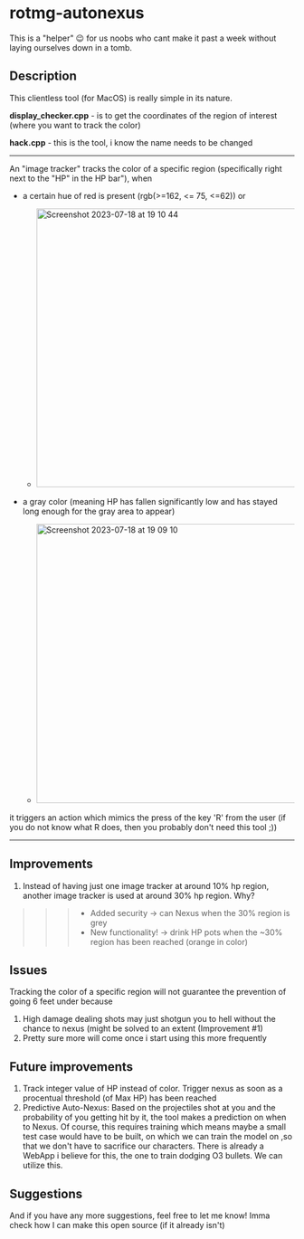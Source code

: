 # rotmg-autonexus
This is a "helper" 😉 for us noobs who cant make it past a week without laying ourselves down in a tomb. 

## Description
This clientless tool (for MacOS) is really simple in its nature. 

**display_checker.cpp** - is to get the coordinates of the region of interest (where you want to track the color)

**hack.cpp** - this is the tool, i know the name needs to be changed

***

An "image tracker" tracks the color of a specific region (specifically right next to the "HP" in the HP bar"), when 
- a certain hue of red is present (rgb(>=162, <= 75, <=62)) or
  - <img width="493" alt="Screenshot 2023-07-18 at 19 10 44" src="https://github.com/aimanalrafi/rotmg-autonexus/assets/80934568/16cf8022-06ab-4988-899d-47d78f82d05b">
 
- a gray color (meaning HP has fallen significantly low and has stayed long enough for the gray area to appear)
  - <img width="494" alt="Screenshot 2023-07-18 at 19 09 10" src="https://github.com/aimanalrafi/rotmg-autonexus/assets/80934568/6042b6c7-ed4b-424b-bc37-bcb173a01be1">

it triggers an action which mimics the press of the key 'R' from the user (if you do not know what R does, then you probably don't need this tool ;))

***

## Improvements
1. Instead of having just one image tracker at around 10% hp region, another image tracker is used at around 30% hp region.
Why?
>>>- Added security -> can Nexus when the 30% region is grey
>>>- New functionality! -> drink HP pots when the ~30% region has been reached (orange in color)


## Issues
Tracking the color of a specific region will not guarantee the prevention of going 6 feet under because
1. High damage dealing shots may just shotgun you to hell without the chance to nexus (might be solved to an extent (Improvement #1)
2. Pretty sure more will come once i start using this more frequently

## Future improvements
1. Track integer value of HP instead of color. Trigger nexus as soon as a procentual threshold (of Max HP) has been reached
2. Predictive Auto-Nexus: Based on the projectiles shot at you and the probability of you getting hit by it, the tool makes a prediction on when to Nexus. Of course, this requires training which means maybe a small test case would have to be built, on which we can train the model on ,so that we don't have to sacrifice our characters. There is already a WebApp i believe for this, the one to train dodging O3 bullets. We can utilize this.

## Suggestions
And if you have any more suggestions, feel free to let me know! Imma check how I can make this open source (if it already isn't)
